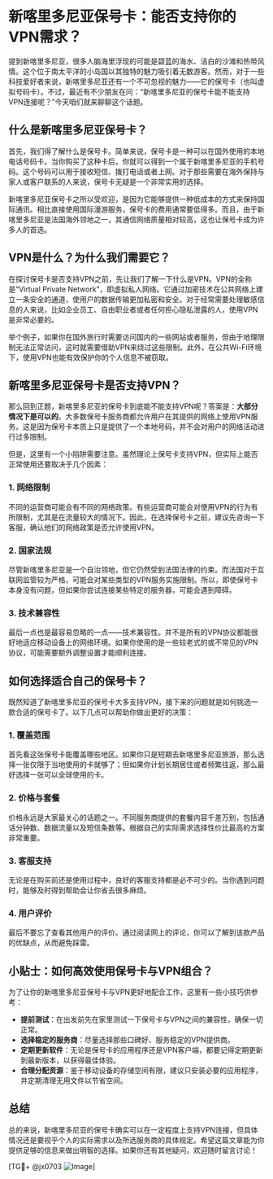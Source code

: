 # 新喀里多尼亚保号卡：能否支持你的VPN需求？

提到新喀里多尼亚，很多人脑海里浮现的可能是碧蓝的海水、洁白的沙滩和热带风情。这个位于南太平洋的小岛国以其独特的魅力吸引着无数游客。然而，对于一些科技爱好者来说，新喀里多尼亚还有一个不可忽视的魅力——它的保号卡（也叫虚拟号码卡）。不过，最近有不少朋友在问：“新喀里多尼亚的保号卡能不能支持VPN连接呢？”今天咱们就来聊聊这个话题。

## 什么是新喀里多尼亚保号卡？

首先，我们得了解什么是保号卡。简单来说，保号卡是一种可以在国外使用的本地电话号码卡。当你购买了这种卡后，你就可以得到一个属于新喀里多尼亚的手机号码。这个号码可以用于接收短信、拨打电话或者上网。对于那些需要在海外保持与家人或客户联系的人来说，保号卡无疑是一个非常实用的选择。

新喀里多尼亚保号卡之所以受欢迎，是因为它能够提供一种低成本的方式来保持国际通讯。相比直接使用国际漫游服务，保号卡的费用通常要低得多。而且，由于新喀里多尼亚是法国海外领地之一，其通信网络质量相对较高，这也让保号卡成为许多人的首选。

## VPN是什么？为什么我们需要它？

在探讨保号卡是否支持VPN之前，先让我们了解一下什么是VPN。VPN的全称是“Virtual Private Network”，即虚拟私人网络。它通过加密技术在公共网络上建立一条安全的通道，使用户的数据传输更加私密和安全。对于经常需要处理敏感信息的人来说，比如企业员工、自由职业者或者任何担心隐私泄露的人，使用VPN是非常必要的。

举个例子，如果你在国外旅行时需要访问国内的一些网站或者服务，但由于地理限制无法正常访问，这时就需要借助VPN来绕过这些限制。此外，在公共Wi-Fi环境下，使用VPN也能有效保护你的个人信息不被窃取。

## 新喀里多尼亚保号卡是否支持VPN？

那么回到正题，新喀里多尼亚的保号卡到底能不能支持VPN呢？答案是：**大部分情况下是可以的**。大多数保号卡服务商都允许用户在其提供的网络上使用VPN服务。这是因为保号卡本质上只是提供了一个本地号码，并不会对用户的网络活动进行过多限制。

但是，这里有一个小陷阱需要注意。虽然理论上保号卡支持VPN，但实际上能否正常使用还要取决于几个因素：

### 1. 网络限制

不同的运营商可能会有不同的网络政策。有些运营商可能会对使用VPN的行为有所限制，尤其是在流量较大的情况下。因此，在选择保号卡之前，建议先咨询一下客服，确认他们的网络政策是否允许使用VPN。

### 2. 国家法规

尽管新喀里多尼亚是一个自治领地，但它仍然受到法国法律的约束。而法国对于互联网监管较为严格，可能会对某些类型的VPN服务实施限制。所以，即使保号卡本身没有问题，但如果你尝试连接某些特定的服务器，可能会遇到障碍。

### 3. 技术兼容性

最后一点也是最容易忽略的一点——技术兼容性。并不是所有的VPN协议都能很好地适应移动设备上的网络环境。如果你使用的是一些较老式的或不常见的VPN协议，可能需要额外调整设置才能顺利连接。

## 如何选择适合自己的保号卡？

既然知道了新喀里多尼亚的保号卡大多支持VPN，接下来的问题就是如何挑选一款合适的保号卡了。以下几点可以帮助你做出更好的决策：

### 1. 覆盖范围

首先看这张保号卡能覆盖哪些地区。如果你只是短期去新喀里多尼亚旅游，那么选择一张仅限于当地使用的卡就够了；但如果你计划长期居住或者频繁往返，那么最好选择一张可以全球使用的卡。

### 2. 价格与套餐

价格永远是大家最关心的话题之一。不同服务商提供的套餐内容千差万别，包括通话分钟数、数据流量以及短信条数等。根据自己的实际需求选择性价比最高的方案非常重要。

### 3. 客服支持

无论是在购买前还是使用过程中，良好的客服支持都是必不可少的。当你遇到问题时，能够及时得到帮助会让你省去很多麻烦。

### 4. 用户评价

最后不要忘了查看其他用户的评价。通过阅读网上的评论，你可以了解到该款产品的优缺点，从而避免踩雷。

## 小贴士：如何高效使用保号卡与VPN组合？

为了让你的新喀里多尼亚保号卡与VPN更好地配合工作，这里有一些小技巧供参考：

- **提前测试**：在出发前先在家里测试一下保号卡与VPN之间的兼容性，确保一切正常。
- **选择稳定的服务商**：尽量选择那些口碑好、服务稳定的VPN提供商。
- **定期更新软件**：无论是保号卡的应用程序还是VPN客户端，都要记得定期更新到最新版本，以获得最佳体验。
- **合理分配资源**：鉴于移动设备的存储空间有限，建议只安装必要的应用程序，并定期清理无用文件以节省空间。

## 总结

总的来说，新喀里多尼亚的保号卡确实可以在一定程度上支持VPN连接，但具体情况还是要视乎个人的实际需求以及所选服务商的具体规定。希望这篇文章能为你提供足够的信息来做出明智的选择。如果你还有其他疑问，欢迎随时留言讨论！

[TG💪+ @jx0703 ![Image](https://github.com/user-attachments/assets/dbca1d08-cadb-493c-b0ec-ad6f7a83f270)]